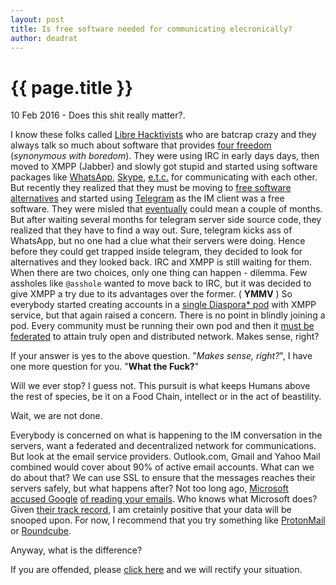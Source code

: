 ```yaml
---
layout: post
title: Is free software needed for communicating elecronically?
author: deadrat
---
```


{{ page.title }}
================

<p class="meta">10 Feb 2016 - Does this shit really matter?. </p>

I know these folks called [Libre Hacktivists](http://www.librehactivists.space/) who are batcrap crazy and they always talk so much about software that provides [four freedom](https://fsfe.org/freesoftware/basics/4freedoms.en.html) (*synonymous with boredom*). They were using IRC in early days days, then moved to XMPP (Jabber) and slowly got stupid and started using software packages like [WhatsApp](http://arstechnica.com/security/2014/02/crypto-weaknesses-in-whatsapp-the-kind-of-stuff-the-nsa-would-love/), [Skype](https://www.fsf.org/campaigns/priority-projects/free-software-replacement-for-skype), [e.t.c.](https://www.fsf.org/blogs/rms/microsoft-skype) for communicating with each other. But recently they realized that they must be moving to [free software alternatives](http://www.fsf.org/campaigns/priority-projects/) and started using [Telegram](https://directory.fsf.org/wiki/Telegram) as the IM client was a free software. They were misled that [eventually](https://telegram.org/faq#q-why-not-open-source-everything) could mean a couple of months. But after waiting several months for telegram server side source code, they realized that they have to find a way out. Sure, telegram kicks ass of WhatsApp, but no one had a clue what their servers were doing. Hence before they could get trapped inside telegram, they decided to look for alternatives and they looked back. IRC and XMPP is still waiting for them. When there are two choices, only one thing can happen - dilemma. Few assholes like `@asshole` wanted to move back to IRC, but it was decided to give XMPP a try due to its advantages over the former. ( **YMMV** ) 
So everybody started creating accounts in a [single Diaspora* pod](https://wiki.diasporafoundation.org/Choosing_a_pod) with XMPP service, but that again raised a concern. There is no point in blindly joining a pod. Every community must be running their own pod and then it [must be federated](https://podupti.me/) to attain truly open and distributed network. Makes sense, right? 

If your answer is yes to the above question. "*Makes sense, right?*", I have one more question for you. "**What the Fuck?**" 

Will we ever stop? I guess not. This pursuit is what keeps Humans above the rest of species, be it on a Food Chain, intellect or in the act of beastility. 





Wait, we are not done. 

Everybody is concerned on what is happening to the IM conversation in the servers, want a federated and decentralized network for communications. But look at the email service providers. Outlook.com, Gmail and Yahoo Mail combined would cover about 90% of active email accounts. What can we do about that? We can use SSL to ensure that the messages reaches their servers safely, but what happens after? Not too long ago, [Microsoft accused Google](http://www.telegraph.co.uk/technology/google/10426704/Google-reads-all-emails-Microsoft-warns.html) [of reading your emails](http://www.theguardian.com/technology/2014/mar/21/yahoo-google-and-apple-claim-right-to-read-user-emails). Who knows what Microsoft does? Given [their track record](https://en.wikipedia.org/wiki/Criticism_of_Microsoft), I am cretainly positive that your data will be snooped upon. For now, I recommend that you try something like [ProtonMail](https://protonmail.com/) or [Roundcube](https://roundcube.net/). 


Anyway, what is the difference? 


If you are offended, please [click here](https://encyclopediadramatica.se/Offended) and we will rectify your situation. 

